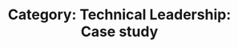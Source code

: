 ---
layout: category
title: 'Category: Technical Leadership: Case study'
tag: technical_leadership,case_study
---